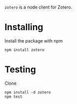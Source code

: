 `zotero` is a node client for Zotero.

# Installing

Install the package with npm

    npm install zotero

# Testing

Clone

    npm install -d zotero
    npm test
